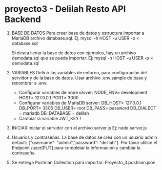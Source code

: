 # proyecto3 - Delilah Resto API Backend

1. BASE DE DATOS
	Para crear base de datos y estructura importar a MariaDB archivo database.sql.
		Ej: mysql -h HOST -u USER -p < database.sql
	
	Si desea llenar la base de datos con ejemplos, hay un archivo demodata.sql que se puede importar.
		Ej: mysql -h HOST -u USER -p < demodata.sql

2. VARIABLES
	Definir las variables de entorno, para configuración del servidor y de la base de datos. Usar archivo .env.sample de base y renombrar a .env.
	- Configurar variables de node server:
			NODE_ENV= development
			HOST= 127.0.0.1
			PORT= 3000
	- Configurar variables de MariaDB server:
			DB_HOST= 127.0.0.1
			DB_PORT= 3306
			DB_USER= root
			DB_PASS= password
			DB_DIALECT = mariadb
			DB_DATABASE = delilah
	- Cambiar la variable JWT_KEY !

3. INICIAR
	Iniciar el servidor con el archivo server.js
		Ej: node server.js

4. Usuarios y contraseñas.
	La base de datos se crea con un usuario admin default: {"username": "admin","password": "delilah"}.
	Por favor utilice el Endpoint /user[PUT] para completar la informacion y cambiar la contraseña.

5. Se entrega Postman Collection para importar: Proyecto_3.postman.json
